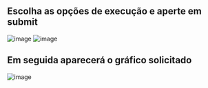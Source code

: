 ## Escolha as opções de execução e aperte em submit

![image](https://github.com/GH120/Algoritmo-Genetico-e-Colonia-de-Formigas--Cadeira-IA/assets/90730714/fdecc8d3-016c-4ec8-8ea0-cc66dc04eada)
![image](https://github.com/GH120/Algoritmo-Genetico-e-Colonia-de-Formigas--Cadeira-IA/assets/90730714/9607eb66-d1eb-4345-8817-ef16b3f25511)

## Em seguida aparecerá o gráfico solicitado

![image](https://github.com/GH120/Algoritmo-Genetico-e-Colonia-de-Formigas--Cadeira-IA/assets/90730714/2b6b596f-b06a-4d8f-b54c-ddd6c460c9c2)
